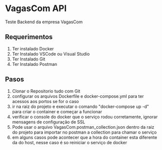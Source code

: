 # VagasCom API

Teste Backend da empresa VagasCom
## Requerimentos

 1. Ter instalado Docker
 2. Ter Instalado VSCode ou Visual Studio
 4. Ter Instalado Git
 5. Ter Instalado Postman


## Pasos

1. Clonar o Repositorio tudo com Git
2. configurar os arquivos Dockerfile e docker-compose.yml para ter acessos aos portos se for o caso
3. ir na raiz do projeto e executar o comando "docker-compose up -d" para criar o container e começar a funcionar
4. verificar o console do docker que o serviço rodou corretamente, ignorar mensagens de configuração de SSL
5. Pode usar o arquivo VagasCom.postman_collection.json dentro da raiz do projeto para importar no postman a collection para chamar o serviço
6. em alguns casos pode acontecer que a hora do container esta diferente da do host, nesse caso é so reiniciar o serviço de docker




